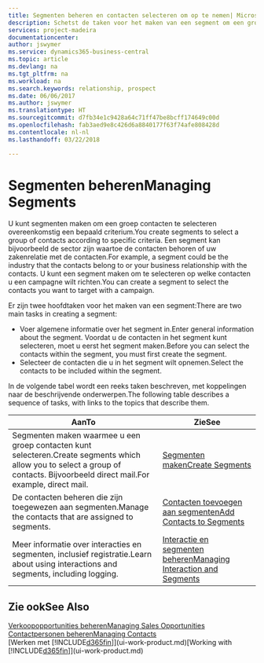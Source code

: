 ```yaml
---
title: Segmenten beheren en contacten selecteren om op te nemen| Microsoft Docs
description: Schetst de taken voor het maken van een segment om een groep contacten op basis van specifieke criteria te selecteren, bijvoorbeeld, contacten in een bepaalde branche waarop u zich wilt richten.
services: project-madeira
documentationcenter: 
author: jswymer
ms.service: dynamics365-business-central
ms.topic: article
ms.devlang: na
ms.tgt_pltfrm: na
ms.workload: na
ms.search.keywords: relationship, prospect
ms.date: 06/06/2017
ms.author: jswymer
ms.translationtype: HT
ms.sourcegitcommit: d7fb34e1c9428a64c71ff47be8bcff174649c00d
ms.openlocfilehash: fab3aed9e8c426d6a8840177f63f74afe808428d
ms.contentlocale: nl-nl
ms.lasthandoff: 03/22/2018

---
```

# <a name="managing-segments"></a><span data-ttu-id="3546c-103">Segmenten beheren</span><span class="sxs-lookup"><span data-stu-id="3546c-103">Managing Segments</span></span>
<span data-ttu-id="3546c-104">U kunt segmenten maken om een groep contacten te selecteren overeenkomstig een bepaald criterium.</span><span class="sxs-lookup"><span data-stu-id="3546c-104">You create segments to select a group of contacts according to specific criteria.</span></span> <span data-ttu-id="3546c-105">Een segment kan bijvoorbeeld de sector zijn waartoe de contacten behoren of uw zakenrelatie met de contacten.</span><span class="sxs-lookup"><span data-stu-id="3546c-105">For example, a segment could be the industry that the contacts belong to or your business relationship with the contacts.</span></span> <span data-ttu-id="3546c-106">U kunt een segment maken om te selecteren op welke contacten u een campagne wilt richten.</span><span class="sxs-lookup"><span data-stu-id="3546c-106">You can create a segment to select the contacts you want to target with a campaign.</span></span>

<span data-ttu-id="3546c-107">Er zijn twee hoofdtaken voor het maken van een segment:</span><span class="sxs-lookup"><span data-stu-id="3546c-107">There are two main tasks in creating a segment:</span></span>

* <span data-ttu-id="3546c-108">Voer algemene informatie over het segment in.</span><span class="sxs-lookup"><span data-stu-id="3546c-108">Enter general information about the segment.</span></span> <span data-ttu-id="3546c-109">Voordat u de contacten in het segment kunt selecteren, moet u eerst het segment maken.</span><span class="sxs-lookup"><span data-stu-id="3546c-109">Before you can select the contacts within the segment, you must first create the segment.</span></span>
* <span data-ttu-id="3546c-110">Selecteer de contacten die u in het segment wilt opnemen.</span><span class="sxs-lookup"><span data-stu-id="3546c-110">Select the contacts to be included within the segment.</span></span>

<span data-ttu-id="3546c-111">In de volgende tabel wordt een reeks taken beschreven, met koppelingen naar de beschrijvende onderwerpen.</span><span class="sxs-lookup"><span data-stu-id="3546c-111">The following table describes a sequence of tasks, with links to the topics that describe them.</span></span> 

| <span data-ttu-id="3546c-112">Aan</span><span class="sxs-lookup"><span data-stu-id="3546c-112">To</span></span> | <span data-ttu-id="3546c-113">Zie</span><span class="sxs-lookup"><span data-stu-id="3546c-113">See</span></span> |
| --- | --- |
| <span data-ttu-id="3546c-114">Segmenten maken waarmee u een groep contacten kunt selecteren.</span><span class="sxs-lookup"><span data-stu-id="3546c-114">Create segments which allow you to select a group of contacts.</span></span> <span data-ttu-id="3546c-115">Bijvoorbeeld direct mail.</span><span class="sxs-lookup"><span data-stu-id="3546c-115">For example, direct mail.</span></span> |[<span data-ttu-id="3546c-116">Segmenten maken</span><span class="sxs-lookup"><span data-stu-id="3546c-116">Create Segments</span></span>](marketing-how-create-segment.md) |
| <span data-ttu-id="3546c-117">De contacten beheren die zijn toegewezen aan segmenten.</span><span class="sxs-lookup"><span data-stu-id="3546c-117">Manage the contacts that are assigned to segments.</span></span> |[<span data-ttu-id="3546c-118">Contacten toevoegen aan segmenten</span><span class="sxs-lookup"><span data-stu-id="3546c-118">Add Contacts to Segments</span></span>](marketing-add-contact-segment.md) |
| <span data-ttu-id="3546c-119">Meer informatie over interacties en segmenten, inclusief registratie.</span><span class="sxs-lookup"><span data-stu-id="3546c-119">Learn about using interactions and segments, including logging.</span></span> |[<span data-ttu-id="3546c-120">Interactie en segmenten beheren</span><span class="sxs-lookup"><span data-stu-id="3546c-120">Managing Interaction and Segments</span></span>](marketing-interaction-segments.md) |

## <a name="see-also"></a><span data-ttu-id="3546c-121">Zie ook</span><span class="sxs-lookup"><span data-stu-id="3546c-121">See Also</span></span>
[<span data-ttu-id="3546c-122">Verkoopopportunities beheren</span><span class="sxs-lookup"><span data-stu-id="3546c-122">Managing Sales Opportunities</span></span>](marketing-manage-sales-opportunities.md)  
[<span data-ttu-id="3546c-123">Contactpersonen beheren</span><span class="sxs-lookup"><span data-stu-id="3546c-123">Managing Contacts</span></span>](marketing-contacts.md)  
<span data-ttu-id="3546c-124">[Werken met [!INCLUDE[d365fin](includes/d365fin_md.md)]](ui-work-product.md)</span><span class="sxs-lookup"><span data-stu-id="3546c-124">[Working with [!INCLUDE[d365fin](includes/d365fin_md.md)]](ui-work-product.md)</span></span>


